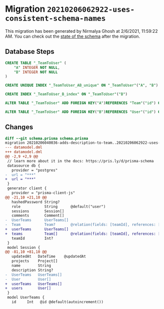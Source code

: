 # Migration `20210206062922-uses-consistent-schema-names`

This migration has been generated by Nirmalya Ghosh at 2/6/2021, 11:59:22 AM.
You can check out the [state of the schema](./schema.prisma) after the migration.

## Database Steps

```sql
CREATE TABLE "_TeamToUser" (
    "A" INTEGER NOT NULL,
    "B" INTEGER NOT NULL
)

CREATE UNIQUE INDEX "_TeamToUser_AB_unique" ON "_TeamToUser"("A", "B")

CREATE INDEX "_TeamToUser_B_index" ON "_TeamToUser"("B")

ALTER TABLE "_TeamToUser" ADD FOREIGN KEY("A")REFERENCES "Team"("id") ON DELETE CASCADE ON UPDATE CASCADE

ALTER TABLE "_TeamToUser" ADD FOREIGN KEY("B")REFERENCES "User"("id") ON DELETE CASCADE ON UPDATE CASCADE
```

## Changes

```diff
diff --git schema.prisma schema.prisma
migration 20210206040036-adds-description-to-team..20210206062922-uses-consistent-schema-names
--- datamodel.dml
+++ datamodel.dml
@@ -2,9 +2,9 @@
 // learn more about it in the docs: https://pris.ly/d/prisma-schema
 datasource db {
   provider = "postgres"
-  url = "***"
+  url = "***"
 }
 generator client {
   provider = "prisma-client-js"
@@ -21,10 +21,10 @@
   hashedPassword String?
   role           String      @default("user")
   sessions       Session[]
   comments       Comment[]
-  UserTeams      UserTeams[]
-  Team           Team?       @relation(fields: [teamId], references: [id])
+  userTeams      UserTeams[]
+  teams          Team[]      @relation(fields: [teamId], references: [id])
   teamId         Int?
 }
 model Session {
@@ -81,10 +81,10 @@
   updatedAt   DateTime    @updatedAt
   projects    Project[]
   name        String
   description String?
-  UserTeams   UserTeams[]
-  User        User[]
+  userTeams   UserTeams[]
+  users       User[]
 }
 model UserTeams {
   id     Int   @id @default(autoincrement())
```


